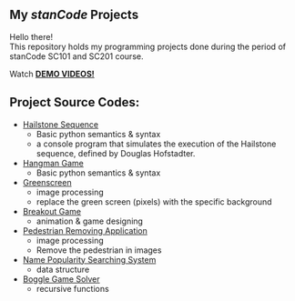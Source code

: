## My *stanCode* Projects
Hello there!\
This repository holds my programming projects done during the period of stanCode SC101 and SC201 course.

Watch  **[DEMO VIDEOS!](https://drive.google.com/drive/folders/1MS2z32VoR3XIkNlyuoOpywufAde2yjiy?usp=sharing)**





## Project Source Codes:
- [Hailstone Sequence](https://github.com/ZoeyYen/MystanCodeProjects/blob/main/stanCode_Projects/01_Hailstone_Sequence/hailstone.py)
  - Basic python semantics & syntax
  - a console program that simulates the execution of the Hailstone sequence, defined by Douglas Hofstadter.
- [Hangman Game](https://github.com/ZoeyYen/MystanCodeProjects/blob/main/stanCode_Projects/02_Hangman_Game/hangman_ext.py)
  - Basic python semantics & syntax
- [Greenscreen](https://github.com/ZoeyYen/MystanCodeProjects/blob/main/stanCode_Projects/03_Green_screen/green_screen.py)
  - image processing
  - replace the green screen (pixels) with the specific background
- [Breakout Game](https://github.com/ZoeyYen/MystanCodeProjects/blob/main/stanCode_Projects/04_Breakout_Game/breakout_extension.py)
  - animation & game designing
- [Pedestrian Removing Application](https://github.com/ZoeyYen/MystanCodeProjects/blob/main/stanCode_Projects/05_Pedestrian_Removing_Application/stanCodoshop.py)
  - image processing
  - Remove the pedestrian in images
- [Name Popularity Searching System](https://github.com/ZoeyYen/MystanCodeProjects/blob/main/stanCode_Projects/06_Name_Popularity_Searching_System/babygraphics.py)
  - data structure
- [Boggle Game Solver](https://github.com/ZoeyYen/MystanCodeProjects/blob/main/stanCode_Projects/07_Boggle_Game_Slover/boggle.py)
  - recursive functions
  
